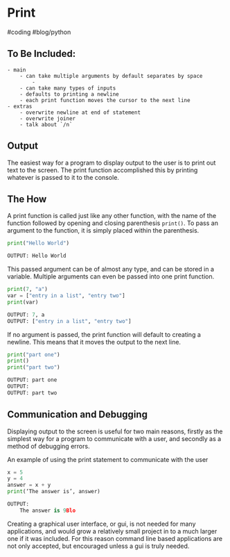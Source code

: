# Print
#coding
#blog/python

## To Be Included:
	- main
		- can take multiple arguments by default separates by space
			- 
		- can take many types of inputs
		- defaults to printing a newline
		- each print function moves the cursor to the next line
	- extras
		- overwrite newline at end of statement
		- overwrite joiner 
		- talk about `/n`
## Output
The easiest way for a program to display output to the user is to print out text to the screen. The print function accomplished this by printing whatever is passed to it to the console.

## The How
A print function is called just like any other function, with the name of the function followed by opening and closing parenthesis `print()`. To pass an argument to the function, it is simply placed within the parenthesis.
```py
print("Hello World")

OUTPUT: Hello World
```
This passed argument can be of almost any type, and can be stored in a variable. Multiple arguments can even be passed into one print function.
```py
print(7, "a")
var = ["entry in a list", "entry two"]
print(var)

OUTPUT: 7, a
OUTPUT: ["entry in a list", "entry two"]
```
If no argument is passed, the print function will default to creating a newline. This means that it moves the output to the next line.
```py
print("part one")
print()
print("part two")

OUTPUT: part one
OUTPUT:
OUTPUT: part two
```

## Communication and Debugging
Displaying output to the screen is useful for two main reasons, firstly as the simplest way for a program to communicate with a user, and secondly as a method of debugging errors.

An example of using the print statement to communicate with the user
```py
x = 5
y = 4
answer = x + y
print(‘The answer is’, answer)

OUTPUT:
	The answer is 9Blo
```

Creating a graphical user interface, or gui, is not needed for many applications, and would grow a relatively small project in to a much larger one if it was included. For this reason command line based applications are not only accepted, but encouraged unless a gui is truly needed. 